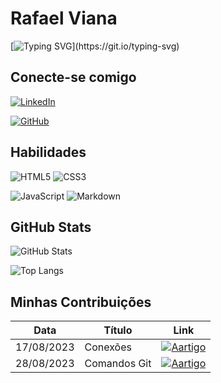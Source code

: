 
# Rafael Viana

[![Typing SVG](https://readme-typing-svg.demolab.com?font=Fira+Code&pause=1000&color=20F700&width=435&lines=Ol%C3%A1%2C+me+chamo+Rafael!;Sou+estudante+de+Front-end.)](https://git.io/typing-svg)

## Conecte-se comigo
[![LinkedIn](https://img.shields.io/badge/LinkedIn-000?style=for-the-badge&logo=linkedin&logoColor=0E76A8)](https://www.linkedin.com/in/rafael-viana-970080278//)

[![GitHub](https://img.shields.io/badge/GitHub-000?style=for-the-badge&logo=GitHub&logoColor=0E76A8)](https://github.com/vianarafaa)

## Habilidades
![HTML5](https://img.shields.io/badge/HTML5-000?style=for-the-badge&logo=html5)
![CSS3](https://img.shields.io/badge/CSS3-000?style=for-the-badge&logo=css3&logoColor=264CE4)

![JavaScript](https://img.shields.io/badge/JavaScript-000?style=for-the-badge&logo=javascript)
![Markdown](https://img.shields.io/badge/Markdown-000?style=for-the-badge&logo=markdown)

## GitHub Stats
![GitHub Stats](https://github-readme-stats.vercel.app/api?username=vianarafaa&theme=transparent&bg_color=000&border_color=30A3DC&show_icons=true&icon_color=30A3DC&title_color=E94D5F&text_color=FFF)

![Top Langs](https://github-readme-stats-git-masterrstaa-rickstaa.vercel.app/api/top-langs/?username=vianarafaa&layout=compact&bg_color=000&border_color=30A3DC&title_color=E94D5F&text_color=FFF&hide_title=true)

## Minhas Contribuições
|Data | Título | Link |
|-----|--------|------|
| 17/08/2023 | Conexões | [![Aartigo](https://img.shields.io/badge/-Ler%20Artigo-30A3DC?style=for-the-badge)](https://web.dio.me/topics/conexoes-1?back=%2Ftrack%2Fsantander-bootcamp-2023-fullstack-java-angular&order=undefined&page=1&search=&tab=forum&track_id=bf7abb82-1324-4074-9949-f474a1a911fe)|
| 28/08/2023 | Comandos Git | [![Aartigo](https://img.shields.io/badge/-Ler%20Artigo-30A3DC?style=for-the-badge)](https://web.dio.me/topics/comandos-do-git-4?back=%2Ftrack%2Fsantander-bootcamp-2023-fullstack-java-angular&order=undefined&page=1&search=&tab=forum&track_id=bf7abb82-1324-4074-9949-f474a1a911fe)|
